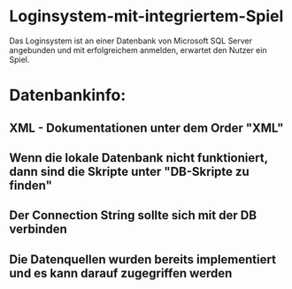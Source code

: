 # Loginsystem-mit-integriertem-Spiel
Das Loginsystem ist an einer Datenbank von Microsoft SQL Server angebunden und mit erfolgreichem anmelden, erwartet den Nutzer ein Spiel.

# Datenbankinfo: 
## XML - Dokumentationen unter dem Order "XML"
## Wenn die lokale Datenbank nicht funktioniert, dann sind die Skripte unter "DB-Skripte zu finden"
## Der Connection String sollte sich mit der DB verbinden
## Die Datenquellen wurden bereits implementiert und es kann darauf zugegriffen werden